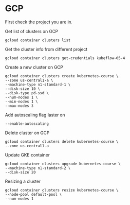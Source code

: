# GCP

First check the project you are in.

Get list of clusters on GCP
```
gcloud container clusters list
```

Get the cluster info from different project
```
gcloud container clusters get-credentials kubeflow-05-4
```

Create a new cluster on GCP
```
gcloud container clusters create kubernetes-course \
--zone us-central1-a \
--machine-type n1-standard-1 \
--disk-size 10 \
--disk-type pd-ssd \
--num-nodes 1 \
--min-nodes 1 \
--max-nodes 3
```

Add autoscaling flag laster on
```
--enable-autoscaling
```

Delete cluster on GCP
```
gcloud container clusters delete kubernetes-course \
--zone us-central1-a
```

Update GKE container
```
gcloud container clusters upgrade kubernetes-course \
--machine-type n1-standard-2 \
--disk-size 20
```

Resizing a cluster
```
gcloud container clusters resize kubernetes-course \
--node-pool default-pool \
--num-nodes 1
```

